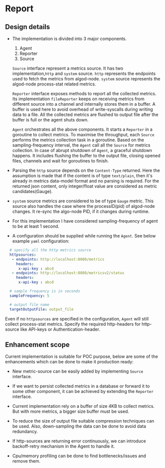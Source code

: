 # Report

## Design details

* The implementation is divided into 3 major components.
  1. Agent
  2. Reporter
  3. Source
     

  `Source` interface represent a metrics source. It has two implementation,`http` and `system` source.
     `http` represents the endpoints used to fetch the metrics from algod-node.
     `system` source represents the algod-node process-stat related metrics.
  
  `Reporter` interface exposes methods to report all the collected metrics. Its implementation `fileReporter` keeps on receiving metrics from different source into a channel and internally stores them in a buffer.
   A buffer is used here to avoid overhead of write-syscalls during writing data to a file. All the collected metrics are flushed to output file after the buffer is full or the agent shuts down.

  `Agent` orchestrates all the above components. It starts a `Reporter` in a goroutine to collect metrics.
   To maximise the throughput, each `Source` performs the metrics collection task in a goroutine. Based on the sampling-frequency interval, the `Agent` call all the `Source` for metrics collection.
   In case of abrupt shutdown of `Agent`, a graceful shutdown happens. It includes flushing the buffer to the output file, closing opened files, channels and wait for goroutines to finish.

* Parsing the `http` source depends on the `Content-Type` returned. Here the assumption is made that if the content is of type `text/plain`, then it's already in metrics data-model format and
  no parsing is required.
  For the returned json content, only integer/float value are considered as metric candidates(Gauge).


* `system` source metrics are considered to be of type `Gauge` metric. This source also handles the case where the processID(pid) of algod-node changes. It re-sync the algo-node PID, if it changes
   during runtime.


* For this implementation I have considered sampling-frequency of agent to be at least 1 second.


* A configuration should be supplied while running the `Agent`. See below example `yaml` configuration:
  
```yaml
  # specify all the http metrics source
  httpsources:
   - endpoints: http://localhost:8080/metrics
     headers:
      x-api-key : abcd
   - endpoints: http://localhost:8080/metricsv2/status
     headers:
      x-api-key : abcd

  # sample frequency is in seconds
  sampleFrequency: 5

  # output file name
  targetOutputFile: output_file
```
 Even if no `httpsources` are specified in the configuration, `Agent` will still collect process-stat metrics.
Specify the required http-headers for http-source like API-keys or Authentication-header.


## Enhancement scope
Current implementation is suitable for POC purpose, below are some of the enhancements which can be done to make it production ready:

* New metric-source can be easily added by implementing `Source` interface.


* If we want to persist collected metrics in a database or forward it to some other component, it can be achieved by extending the `Reporter` interface.


* Current implementation rely on a buffer of size 4KB to collect metrics. But with more metrics, a bigger size buffer must
  be used.


* To reduce the size of output file suitable compression techniques can be used. Also, down-sampling the data can be done to avoid data redundancy. 


* If http-sources are returning error continuously, we can introduce backoff-retry mechanism in the Agent to handle it.


* Cpu/memory profiling can be done to find bottlenecks/issues and remove them.